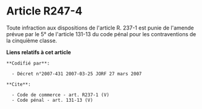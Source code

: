 # Article R247-4

Toute infraction aux dispositions de l'article R. 237-1 est punie de l'amende prévue par le 5° de l'article 131-13 du code
pénal pour les contraventions de la cinquième classe.

**Liens relatifs à cet article**

	**Codifié par**:

	  - Décret n°2007-431 2007-03-25 JORF 27 mars 2007

	**Cite**:

	  - Code de commerce - art. R237-1 (V)
	  - Code pénal - art. 131-13 (V)
